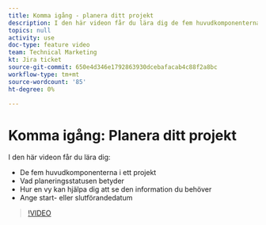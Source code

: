 ```yaml
---
title: Komma igång - planera ditt projekt
description: I den här videon får du lära dig de fem huvudkomponenterna i ett projekt, vad planeringsstatusen innebär, hur en vy kan hjälpa dig att se den information du behöver och hur du ställer in start- eller slutdatum.
topics: null
activity: use
doc-type: feature video
team: Technical Marketing
kt: Jira ticket
source-git-commit: 650e4d346e1792863930dcebafacab4c88f2a8bc
workflow-type: tm+mt
source-wordcount: '85'
ht-degree: 0%

---
```


# Komma igång: Planera ditt projekt

I den här videon får du lära dig:

* De fem huvudkomponenterna i ett projekt
* Vad planeringsstatusen betyder
* Hur en vy kan hjälpa dig att se den information du behöver
* Ange start- eller slutförandedatum

>[!VIDEO](https://video.tv.adobe.com/v/335086/?quality=12&learn=on)